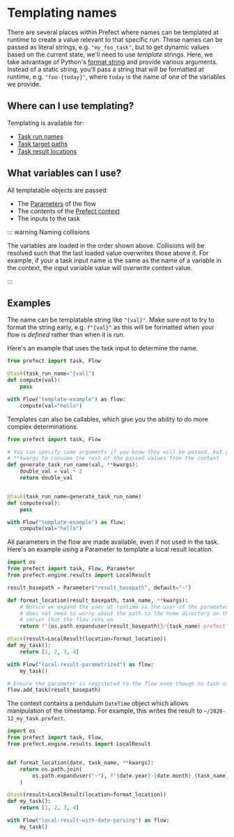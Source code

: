 # Templating names

There are several places within Prefect where names can be templated at runtime to create a value relevant to that specific run.
These names can be passed as literal strings, e.g. `"my_foo_task"`,  but to get dynamic values based on the current state, we'll need to use _template_ strings.
Here, we take advantage of Python's [format string](https://www.python.org/dev/peps/pep-3101/#format-strings) and provide various arguments.
Instead of a static string, you'll pass a string that will be formatted at runtime, e.g. `"foo-{today}"`, where `today` is the name of one of the variables we provide.

## Where can I use templating?

Templating is available for:

- [Task run names](/core/idioms/task-run-names.html)
- [Task target paths](/core/idioms/targets.html)
- [Task result locations](/core/concepts/results.html#templating-result-locations)

## What variables can I use?

All templatable objects are passed:

- The [Parameters](/core/concepts/parameters.html) of the flow
- The contents of the [Prefect context](/api/latest/utilities/context.html)
- The inputs to the task

::: warning Naming collisions

The variables are loaded in the order shown above. Collisions will be resolved such that the last loaded value overwrites those above it. For example, if your a task input name is the same as the name of a variable in the context, the input variable value will overwrite context value.

:::

## Examples

The name can be templatable string like `"{val}"`. Make sure not to try to format the string early, e.g. `f"{val}"` as this will be formatted when your flow is *defined* rather than when it is *run*.

Here's an example that uses the task input to determine the name.

```python
from prefect import task, Flow

@task(task_run_name="{val}")
def compute(val):
    pass

with Flow("template-example") as flow:
    compute(val="hello")
```

Templates can also be callables, which give you the ability to do more complex determinations.

```python
from prefect import task, Flow

# You can specify some arguments if you know they will be passed, but you must take
# **kwargs to consume the rest of the passed values from the context
def generate_task_run_name(val, **kwargs):
    double_val = val * 2
    return double_val


@task(task_run_name=generate_task_run_name)
def compute(val):
    pass

with Flow("template-example") as flow:
    compute(val="hello")
```

All parameters in the flow are made available, even if not used in the task. Here's an example using a Parameter to template a local result location.

```python
import os
from prefect import task, Flow, Parameter
from prefect.engine.results import LocalResult

result_basepath = Parameter("result_basepath", default="~")

def format_location(result_basepath, task_name, **kwargs):
    # Notice we expand the user at runtime so the user of the parameter
    # does not need to worry about the path to the home directory on the
    # server that the flow runs on
    return f"{os.path.expanduser(result_basepath)}/{task_name}.prefect"

@task(result=LocalResult(location=format_location))
def my_task():
    return [1, 2, 3, 4]

with Flow("local-result-parametrized") as flow:
    my_task()

# Ensure the parameter is registered to the flow even though no task uses it
flow.add_task(result_basepath)
```

The context contains a pendulum `DateTime` object which allows manipulation of the timestamp. For example, this writes the result to `~/2020-12_my_task.prefect`.

```python
import os
from prefect import task, Flow,
from prefect.engine.results import LocalResult


def format_location(date, task_name, **kwargs):
    return os.path.join(
        os.path.expanduser("~"), f"{date.year}-{date.month}_{task_name}.prefect"
    )

@task(result=LocalResult(location=format_location))
def my_task():
    return [1, 2, 3, 4]

with Flow("local-result-with-date-parsing") as flow:
    my_task()
```
